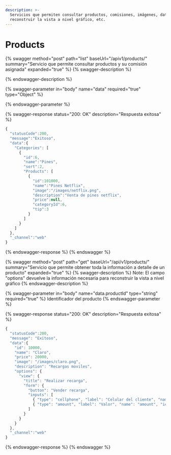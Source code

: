 ```yaml
---
description: >-
  Servicios que permiten consultar productos, comisiones, imágenes, datos para
  reconstruir la vista a nivel gráfico, etc.
---
```


# Products

{% swagger method="post" path="list" baseUrl="/apiv1/products/" summary="Servicio que permite consultar productos y su comisión asignada" expanded="true" %}
{% swagger-description %}

{% endswagger-description %}

{% swagger-parameter in="body" name="data" required="true" type="Object" %}

{% endswagger-parameter %}

{% swagger-response status="200: OK" description="Respuesta exitosa" %}
```javascript
{
  "statusCode":200,
  "message":"Exitoso",
  "data":{
    "Categories": [
      {
        "id":6,
        "name":"Pines",
        "sort":2,
        "Products": [
          {
            "id":101000,
            "name":"Pines Netflix",
            "image":"/images/netflix.png",
            "description":"Venta de pines netflix",
            "price":null,
            "categoryId":6,
            "tip":3
          }
        ]
      }
    ]
  },
  "_channel":"web"
}
```
{% endswagger-response %}
{% endswagger %}

{% swagger method="post" path="get" baseUrl="/api/v1/products/" summary="Servicio que permite obtener toda la información a detalle de un producto" expanded="true" %}
{% swagger-description %}
Note: El campo "options" devuelve la información necesaria para reconstruir la vista a nivel gráfico
{% endswagger-description %}

{% swagger-parameter in="body" name="data.productId" type="string" required="true" %}
Identificador del producto
{% endswagger-parameter %}

{% swagger-response status="200: OK" description="Respuesta exitosa" %}
```javascript
{
  "statusCode":200,
  "message": "Exitoso",
  "data":{
    "id": 10000,
    "name": "Claro",
    "price": 20000,
    "image": "/images/claro.png",
    "description": "Recargas moviles",
    "options": {
      "view": {
        "title": "Realizar recarga",
        "form": {
          "button": "Vender recarga",
          "inputs": [
            { "type": "cellphone", "label": "Celular del cliente", "name": "customerCellphone", "icon": "cellphone"  },
            { "type": "amount", "label": "Valor", "name": "amount", "icon": "price"  }
          ]
        }
      }
    }
  },
  "_channel":"web"
}
```
{% endswagger-response %}
{% endswagger %}
